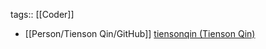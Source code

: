 tags:: [[Coder]]

- [[Person/Tienson Qin/GitHub]] [tiensonqin (Tienson Qin)](https://github.com/tiensonqin)